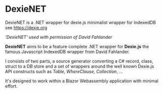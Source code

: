 DexieNET
========

DexieNET is a .NET wrapper for dexie.js minimalist wrapper for IndexedDB see https://dexie.org

*'DexieNET' used with permission of David Fahlander*

**DexieNET** aims to be a feature complete .NET wrapper for **Dexie.js** the famous Javascript IndexedDB wrapper from David Fahlander.

I consists of two parts, a source generator converting  a C# record, class, struct to a DB store and a set of wrappers around the well known Dexie.js API constructs such as *Table, WhereClause, Collection*, ...

It's designed to work within a Blazor Webassembly application with minimal effort.